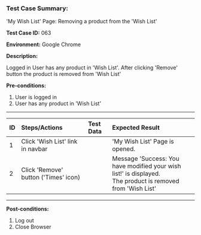 
### Test Case Summary:

'My Wish List' Page: Removing a product from the 'Wish List'

**Test Case ID:** 063

**Environment:** Google Chrome

**Description:**

Logged in User has any  product in 'Wish List'. After clicking 'Remove' button 
the product is removed from 'Wish List'

**Pre-conditions:**
1. User is logged in 
2. User has any product in 'Wish List'

---

|      ID       | Steps/Actions |  Test Data  | Expected Result |
| ------------- |:------------- | :---------  | :-------------- |
|       1       | Click 'Wish List' link in navbar |             | 'My Wish List' Page is opened. |
|       2       | Click 'Remove' button ('Times' icon) |             | Message 'Success: You have modified your wish list!' is displayed.<br> The product is removed from 'Wish List' |

---

**Post-conditions:**
1. Log out
2. Close Browser
